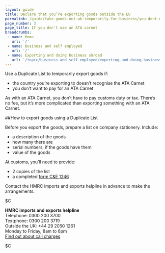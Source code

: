 ```yaml
---
layout: guide
title: Declare that you’re exporting goods outside the EU
permalink: /guide/take-goods-out-uk-temporarily-for-business/you-dont-use-ata.html
page_number: 3
page_title: If you don't use an ATA carnet
breadcrumbs:
 - name: Home
   url: '/'
 - name: Business and self employed
   url: '/'
 - name: Exporting and doing business abroad
   url: '/topic/business-and-self-employed/exporting-and-doing-business-abroad.html'   
---
```


Use a Duplicate List to temporarily export goods if:

- the country you’re exporting to doesn’t recognise the ATA Carnet
- you don’t want to pay for an ATA Carnet

As with an ATA Carnet, you don’t have to pay customs duty or tax. There’s no fee, but it’s more complicated than exporting something with an ATA Carnet.

##How to export goods using a Duplicate List

Before you export the goods, prepare a list on company stationery. Include:

- a description of the goods
- how many there are
- serial numbers, if the goods have them
- value of the goods

At customs, you’ll need to provide:

- 2 copies of the list 
- a completed [form C&E 1246](https://www.gov.uk/government/uploads/system/uploads/attachment_data/file/374161/ce1246.pdf)

Contact the HMRC imports and exports helpline in advance to make the arrangements.
 
$C 

**HMRC imports and exports helpline**    
Telephone: 0300 200 3700  
Textphone: 0300 200 3719  
Outside the UK: +44 29 2050 1261  
Monday to Friday, 8am to 6pm    
[Find out about call charges](/call-charges)  

$C  




